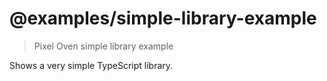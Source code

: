 # @examples/simple-library-example

> Pixel Oven simple library example

Shows a very simple TypeScript library.
